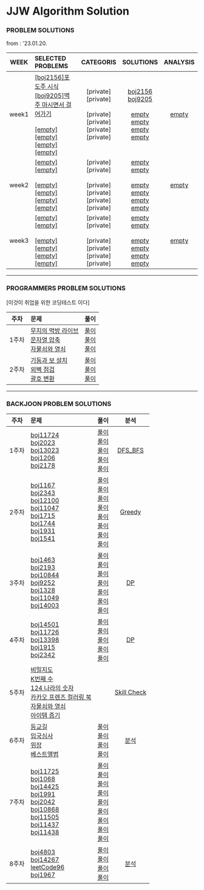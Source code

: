 # JJW Algorithm Solution
### PROBLEM SOLUTIONS
from : '23.01.20.

| WEEK | SELECTED PROBLEMS | CATEGORIS | SOLUTIONS | ANALYSIS |
|:----:|:------------------|:---------:|:---------:|:-----------------------:|
| week1 | [[boj2156]포도주 시식](https://www.acmicpc.net/problem/2156) <br> [[boj9205]맥주 마시면서 걸어가기](https://www.acmicpc.net/problem/9205) <br><br> [[empty]]() <br> [[empty]]() <br> [[empty]]() <br> [[empty]]() | [private] <br> [private] <br><br> [private] <br> [private] <br> [private] <br> [private] | [boj2156](DP/2156.cpp) <br> [boj9205](DP/9205.cpp) <br><br> [empty]() <br> [empty]() <br> [empty]() <br> [empty]() | [empty]() |
| week2 | [[empty]]() <br> [[empty]]() <br><br> [[empty]]() <br> [[empty]]() <br> [[empty]]() <br> [[empty]]() | [private] <br> [private] <br><br> [private] <br> [private] <br> [private] <br> [private] | [empty]() <br> [empty]() <br><br> [empty]() <br> [empty]() <br> [empty]() <br> [empty]() | [empty]() |
| week3 | [[empty]]() <br> [[empty]]() <br><br> [[empty]]() <br> [[empty]]() <br> [[empty]]() <br> [[empty]]() | [private] <br> [private] <br><br> [private] <br> [private] <br> [private] <br> [private] | [empty]() <br> [empty]() <br><br> [empty]() <br> [empty]() <br> [empty]() <br> [empty]() | [empty]() |

---
### PROGRAMMERS PROBLEM SOLUTIONS
[이것이 취업을 위한 코딩테스트 이다]  

| 주차  | 문제    | 풀이     |
|:-----:|:---|:---:|
| 1주차  | [무지의 먹방 라이브](https://school.programmers.co.kr/learn/courses/42891/lessons/42891) <br> [문자열 압축](https://school.programmers.co.kr/learn/courses/30/lessons/60057) <br> [자물쇠와 열쇠](https://school.programmers.co.kr/learn/courses/30/lessons/60059) | [풀이](Programmers_Problems/42891.cpp) <br> [풀이](Programmers_Problems/60057.cpp) <br> [풀이](Programmers_Problems/60059.cpp)
| 2주차  | [기둥과 보 설치](https://school.programmers.co.kr/learn/courses/30/lessons/60061) <br> [외벽 점검](https://school.programmers.co.kr/learn/courses/30/lessons/60062) <br> [괄호 변환](https://school.programmers.co.kr/learn/courses/30/lessons/60058) | [풀이](Programmers_Problems/60061.cpp) <br> [풀이](Programmers_Problems/60062.cpp) <br> [풀이](Programmers_Problems/60058.cpp)

---
### BACKJOON PROBLEM SOLUTIONS
| 주차 | 문제 | 풀이 | 분석 |
|:---:|:------|:-----:|:-----:|
| 1주차  | [boj11724](https://www.acmicpc.net/problem/11724) <br> [boj2023](https://www.acmicpc.net/problem/2023) <br> [boj13023](https://www.acmicpc.net/problem/13023) <br> [boj1206](https://www.acmicpc.net/problem/1260) <br> [boj2178](https://www.acmicpc.net/problem/2178)  | [풀이](DFS_BFS/11724.cpp) <br> [풀이](DFS_BFS/2023.cpp) <br> [풀이](DFS_BFS/13023.cpp) <br> [풀이](DFS_BFS/1206.cpp) <br> [풀이](DFS_BFS/2178.cpp)  | [DFS_BFS](분석/DFS_BFS.ipynb)
| 2주차  | [boj1167](https://www.acmicpc.net/problem/1167) <br> [boj2343](https://www.acmicpc.net/problem/2343) <br> [boj12100](https://www.acmicpc.net/problem/12100) <br> [boj11047](https://www.acmicpc.net/problem/11047) <br> [boj1715](https://www.acmicpc.net/problem/1715)  <br> [boj1744](https://www.acmicpc.net/problem/1744) <br> [boj1931](https://www.acmicpc.net/problem/1931) <br> [boj1541](https://www.acmicpc.net/problem/1541)  | [풀이](DFS_BFS/1167.cpp) <br> [풀이](BinarySeach/2343.cpp) <br> [풀이](DFS_BFS/12100.cpp) <br> [풀이](Greedy/11047.cpp) <br> [풀이](Greedy/1715.cpp) <br> [풀이](Greedy/1744.cpp) <br> [풀이](Greedy/1931.cpp) <br> [풀이](Greedy/1541.cpp)  |  [Greedy](분석/Greedy.ipynb)
| 3주차  | [boj1463](https://www.acmicpc.net/problem/1463) <br> [boj2193](https://www.acmicpc.net/problem/2193) <br>[boj10844](https://www.acmicpc.net/problem/10844) <br> [boj9252](https://www.acmicpc.net/problem/9252) <br> [boj1328](https://www.acmicpc.net/problem/1328) <br> [boj11049](https://www.acmicpc.net/problem/11049) <br> [boj14003](https://www.acmicpc.net/problem/14003)  | [풀이](DP/1463.cpp) <br> [풀이](DP/2193.cpp) <br> [풀이](DP/10844.cpp) <br> [풀이](DP/9252.cpp) <br> [풀이](DP/1328.cpp) <br> [풀이](DP/11049.cpp) <br> [풀이](DP/14003.cpp) <br> | [DP](분석/DP.ipynb)
| 4주차 | [boj14501](https://www.acmicpc.net/problem/) <br> [boj11726](https://www.acmicpc.net/problem/) <br> [boj13398](https://www.acmicpc.net/problem/) <br> [boj1915](https://www.acmicpc.net/problem/) <br> [boj2342](https://www.acmicpc.net/problem/) | [풀이](DP/14501.cpp) <br> [풀이](DP/11726.cpp) <br> [풀이](DP/13398.cpp) <br> [풀이](DP/1915.cpp) <br> [풀이](DP/2342.cpp) <br> | [DP](분석/DP.ipynb)
| 5주차 | [비밀지도](https://school.programmers.co.kr/learn/courses/30/lessons/17681) <br> [K번째 수](https://school.programmers.co.kr/learn/courses/30/lessons/42748) <br> [124 나라의 숫자](https://school.programmers.co.kr/learn/courses/30/lessons/12899) <br> [카카오 프렌즈 컬러링 북](https://school.programmers.co.kr/learn/courses/30/lessons/1829) <br> [자물쇠와 열쇠](https://school.programmers.co.kr/learn/courses/30/lessons/60059) <br> [아이템 줍기](https://school.programmers.co.kr/learn/courses/30/lessons/87694#qna) | | [Skill Check](분석/Programmers_Skill_Check.ipynb)
| 6주차 | [등교길](https://school.programmers.co.kr/learn/courses/30/lessons/42898) <br> [입국심사](https://school.programmers.co.kr/learn/courses/30/lessons/43238) <br> [위장](https://school.programmers.co.kr/learn/courses/30/lessons/42578) <br> [베스트앨범](https://school.programmers.co.kr/learn/courses/30/lessons/42579) | [풀이](Programmers_Problems/42898.cpp) <br> [풀이](Programmers_Problems/43238.cpp) <br> [풀이](Programmers_Problems/42578.cpp) <br> [풀이](Programmers_Problems/42579.cpp) | [분석](분석/Programmers_Problem.ipynb)
| 7주차 | [boj11725](https://www.acmicpc.net/problem/11725) <br> [boj1068](https://www.acmicpc.net/problem/1068) <br> [boj14425](https://www.acmicpc.net/problem/14425) <br> [boj1991](https://www.acmicpc.net/problem/1991) <br> [boj2042](https://www.acmicpc.net/problem/2042) <br> [boj10868](https://www.acmicpc.net/problem/10868) <br> [boj11505](https://www.acmicpc.net/problem/11505) <br> [boj11437](https://www.acmicpc.net/problem/11437) <br> [boj11438](https://www.acmicpc.net/problem/11438) | [풀이](Tree/11725.cpp) <br> [풀이](Tree/1068.cpp) <br> [풀이](Tree/14425.cpp) <br> [풀이](Tree/1991.cpp) <br> [풀이](Tree/2042.cpp) <br> [풀이](Tree/10868.cpp) <br> [풀이](Tree/11505.cpp) <br> [풀이](Tree/11437.cpp) <br> [풀이](Tree/11438.cpp) | |
| 8주차 | [boj4803](https://www.acmicpc.net/problem/4803) <br> [boj14267](https://www.acmicpc.net/problem/14267) <br> [leetCode96](https://leetcode.com/problems/unique-binary-search-trees/) <br> [boj1967](https://www.acmicpc.net/problem/1967) | [풀이](Tree/4803.cpp) <br> [풀이](Tree/14267.cpp) <br> [풀이](Tree/leetcode96) <br> [풀이](Tree/1967.cpp) | [분석](분석/Tree2.ipynb) |
